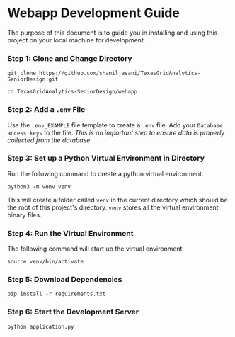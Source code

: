 # Webapp Development Guide

The purpose of this document is to guide you in installing and using this project on your local machine for development. 

### Step 1: Clone and Change Directory

```
git clone https://github.com/shaniljasani/TexasGridAnalytics-SeniorDesign.git
```
```
cd TexasGridAnalytics-SeniorDesign/webapp
```
### Step 2: Add a `.env` File
Use the `.env_EXAMPLE` file template to create a `.env` file. Add your `Database access keys` to the file. *This is an important step to ensure data is properly collected from the database*

### Step 3: Set up a Python Virtual Environment in Directory

Run the following command to create a python virtual environment.
```
python3 -m venv venv
```
This will create a folder called `venv` in the current directory which should be the root of this project's directory. `venv` stores all the virtual environment binary files.

### Step 4: Run the Virtual Environment

The following command will start up the virtual environment
```
source venv/bin/activate
```

### Step 5: Download Dependencies
```
pip install -r requirements.txt
```

### Step 6: Start the Development Server
```
python application.py
```